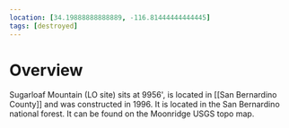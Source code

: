 ```yaml
---
location: [34.19888888888889, -116.81444444444445]
tags: [destroyed]
---
```


# Overview

Sugarloaf Mountain (LO site) sits at 9956', is located in [[San Bernardino County]] and was constructed in 1996. It is located in the San Bernardino national forest. It can be found on the Moonridge USGS topo map.


